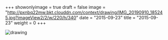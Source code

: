 +++
showonlyimage = true 
draft = false 
image = "http://pxnbq22mw.bkt.clouddn.com/context/drawing/IMG_20190910_185245.jpg?imageView2/2/w/220/h/340" 
date = "2015-09-23" 
title = "2015-09-23" 
weight = 0 
+++

![drawing](http://pxnbq22mw.bkt.clouddn.com/context/drawing/IMG_20190910_185245.jpg)  
